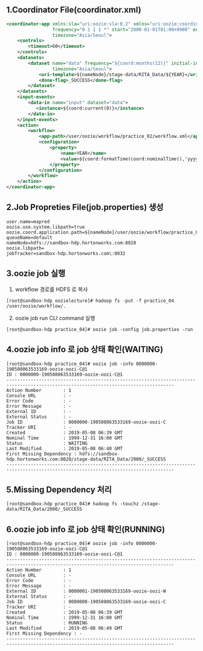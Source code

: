 1.Coordinator File(coordinator.xml) 
----------------------------------------------------------------------------------------------------------------------------

```xml
<coordinator-app xmlns:sla="uri:oozie:sla:0.2" xmlns="uri:oozie:coordinator:0.4" name="RITA_coordinator" 
                 frequency="0 1 1 1 *" start="2000-01-01T01:00+0900" end="2008-01-01T02:00+0900" 
                 timezone="Asia/Seoul">
    <controls>
        <timeout>60</timeout>
    </controls>
    <datasets>
        <dataset name="data" frequency="${coord:months(12)}" initial-instance="2000-01-01T01:00+0900" 
                 timezone="Asia/Seoul">
            <uri-template>${nameNode}/stage-data/RITA_Data/${YEAR}</uri-template>
            <done-flag>_SUCCESS</done-flag>
        </dataset>
    </datasets>
    <input-events>
        <data-in name="input" dataset="data">
           <instance>${coord:current(0)}</instance>
        </data-in>
    </input-events>
    <action>
        <workflow>
            <app-path>/user/oozie/workflow/practice_02/workflow.xml</app-path>
            <configuration>
                <property>
                    <name>YEAR</name>
                    <value>${coord:formatTime(coord:nominalTime(),'yyyy')}</value>
                </property>
            </configuration>
        </workflow>
    </action>
</coordinator-app>
```
2.Job Propreties File(job.properties) 생성
----------------------------------------------------------------------------------------------------------------------------
<pre><code>user.name=mapred
oozie.use.system.libpath=true
oozie.coord.application.path=${nameNode}/user/oozie/workflow/practice_04
queueName=default
nameNode=hdfs://sandbox-hdp.hortonworks.com:8020
oozie.libpath=
jobTracker=sandbox-hdp.hortonworks.com\:8032
</code></pre>

3.oozie job 실행
----------------------------------------------------------------------------------------------------------------------------

1. workflow 경로를 HDFS 로 복사
<pre><code>[root@sandbox-hdp oozielecture]# hadoop fs -put -f practice_04 /user/oozie/workflow/.
</code></pre>

2. oozie job run CLI command 실행
<pre><code>[root@sandbox-hdp practice_04]# oozie job -config job.properties -run
</code></pre>

4.oozie job info 로 job 상태 확인(WAITING)
----------------------------------------------------------------------------------------------------------------------------
<pre><code>[root@sandbox-hdp practice_04]# oozie job -info 0000000-190508063533169-oozie-oozi-C@1
ID : 0000000-190508063533169-oozie-oozi-C@1
------------------------------------------------------------------------------------------------------------------------------------
Action Number        : 1
Console URL          : -
Error Code           : -
Error Message        : -
External ID          : -
External Status      : -
Job ID               : 0000000-190508063533169-oozie-oozi-C
Tracker URI          : -
Created              : 2019-05-08 06:39 GMT
Nominal Time         : 1999-12-31 16:00 GMT
Status               : WAITING
Last Modified        : 2019-05-08 06:40 GMT
First Missing Dependency : hdfs://sandbox-hdp.hortonworks.com:8020/stage-data/RITA_Data/2000/_SUCCESS
------------------------------------------------------------------------------------------------------------------------------------
</code></pre>


5.Missing Dependency 처리
----------------------------------------------------------------------------------------------------------------------------
<pre><code>[root@sandbox-hdp practice_04]# hadoop fs -touchz /stage-data/RITA_Data/2000/_SUCCESS</code></pre>

6.oozie job info 로 job 상태 확인(RUNNING)
----------------------------------------------------------------------------------------------------------------------------
<pre><code>[root@sandbox-hdp practice_04]# oozie job -info 0000000-190508063533169-oozie-oozi-C@1
ID : 0000000-190508063533169-oozie-oozi-C@1
------------------------------------------------------------------------------------------------------------------------------------
Action Number        : 1
Console URL          : -
Error Code           : -
Error Message        : -
External ID          : 0000001-190508063533169-oozie-oozi-W
External Status      : -
Job ID               : 0000000-190508063533169-oozie-oozi-C
Tracker URI          : -
Created              : 2019-05-08 06:39 GMT
Nominal Time         : 1999-12-31 16:00 GMT
Status               : RUNNING
Last Modified        : 2019-05-08 06:49 GMT
First Missing Dependency : -
------------------------------------------------------------------------------------------------------------------------------------
</code></pre>
